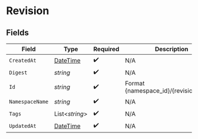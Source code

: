 # Revision


## Fields

| Field                                                                                 | Type                                                                                  | Required                                                                              | Description                                                                           | Example                                                                               |
| ------------------------------------------------------------------------------------- | ------------------------------------------------------------------------------------- | ------------------------------------------------------------------------------------- | ------------------------------------------------------------------------------------- | ------------------------------------------------------------------------------------- |
| `CreatedAt`                                                                           | [DateTime](https://learn.microsoft.com/en-us/dotnet/api/system.datetime?view=net-5.0) | :heavy_check_mark:                                                                    | N/A                                                                                   |                                                                                       |
| `Digest`                                                                              | *string*                                                                              | :heavy_check_mark:                                                                    | N/A                                                                                   | sha256:6d1ef012b5674ad8a127ecfa9b5e6f5178d171b90ee462846974177fd9bdd39f               |
| `Id`                                                                                  | *string*                                                                              | :heavy_check_mark:                                                                    | Format {namespace_id}/{revision_digest}                                               |                                                                                       |
| `NamespaceName`                                                                       | *string*                                                                              | :heavy_check_mark:                                                                    | N/A                                                                                   |                                                                                       |
| `Tags`                                                                                | List<*string*>                                                                        | :heavy_check_mark:                                                                    | N/A                                                                                   |                                                                                       |
| `UpdatedAt`                                                                           | [DateTime](https://learn.microsoft.com/en-us/dotnet/api/system.datetime?view=net-5.0) | :heavy_check_mark:                                                                    | N/A                                                                                   |                                                                                       |